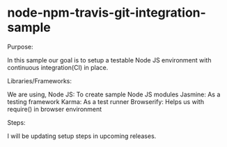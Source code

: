 # node-npm-travis-git-integration-sample

Purpose:

In this sample our goal is to setup a testable Node JS environment with continuous integration(CI) in place.

Libraries/Frameworks:

We are using,
Node JS: To create sample Node JS modules
Jasmine: As a testing framework
Karma: As a test runner
Browserify: Helps us with require() in browser environment

Steps:

I will be updating setup steps in upcoming releases.
